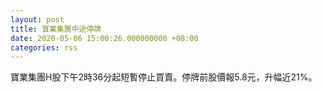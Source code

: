 ```yaml
---
layout: post
title: 寶業集團中途停牌
date: 2020-05-06 15:00:26.000000000 +08:00
categories: rss
---
```


寶業集團H股下午2時36分起短暫停止買賣。停牌前股價報5.8元，升幅近21%。
